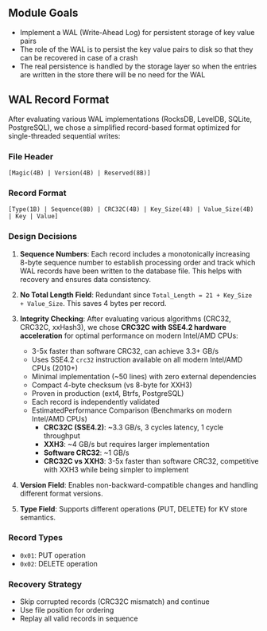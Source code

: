 
## Module Goals

- Implement a WAL (Write-Ahead Log) for persistent storage of key value pairs
- The role of the WAL is to persist the key value pairs to disk so that they can be recovered in case of a crash
- The real persistence is handled by the storage layer so when the entries are written in the store there will be no need for the WAL

## WAL Record Format

After evaluating various WAL implementations (RocksDB, LevelDB, SQLite, PostgreSQL), we chose a simplified record-based format optimized for single-threaded sequential writes:

### File Header
```
[Magic(4B) | Version(4B) | Reserved(8B)]
```

### Record Format
```
[Type(1B) | Sequence(8B) | CRC32C(4B) | Key_Size(4B) | Value_Size(4B) | Key | Value]
```

### Design Decisions

1. **Sequence Numbers**: Each record includes a monotonically increasing 8-byte sequence number to establish processing order and track which WAL records have been written to the database file. This helps with recovery and ensures data consistency.

2. **No Total Length Field**: Redundant since `Total_Length = 21 + Key_Size + Value_Size`. This saves 4 bytes per record.

3. **Integrity Checking**: After evaluating various algorithms (CRC32, CRC32C, xxHash3), we chose **CRC32C with SSE4.2 hardware acceleration** for optimal performance on modern Intel/AMD CPUs:
    - 3-5x faster than software CRC32, can achieve 3.3+ GB/s
    - Uses SSE4.2 `crc32` instruction available on all modern Intel/AMD CPUs (2010+)
    - Minimal implementation (~50 lines) with zero external dependencies
    - Compact 4-byte checksum (vs 8-byte for XXH3)
    - Proven in production (ext4, Btrfs, PostgreSQL)
    - Each record is independently validated
    - EstimatedPerformance Comparison (Benchmarks on modern Intel/AMD CPUs)
        - **CRC32C (SSE4.2)**: ~3.3 GB/s, 3 cycles latency, 1 cycle throughput
        - **XXH3**: ~4 GB/s but requires larger implementation
        - **Software CRC32**: ~1 GB/s
        - **CRC32C vs XXH3**: 3-5x faster than software CRC32, competitive with XXH3 while being simpler to implement

4. **Version Field**: Enables non-backward-compatible changes and handling different format versions.

5. **Type Field**: Supports different operations (PUT, DELETE) for KV store semantics.

### Record Types
- `0x01`: PUT operation
- `0x02`: DELETE operation

### Recovery Strategy
- Skip corrupted records (CRC32C mismatch) and continue
- Use file position for ordering
- Replay all valid records in sequence